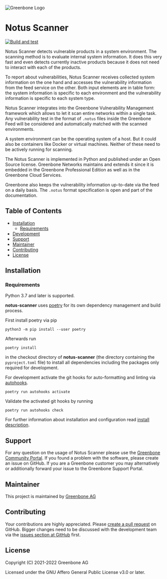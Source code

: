 ![Greenbone Logo](https://www.greenbone.net/wp-content/uploads/gb_new-logo_horizontal_rgb_small.png)

# Notus Scanner <!-- omit in toc -->

[![Build and test](https://github.com/greenbone/notus-scanner/actions/workflows/ci-python.yml/badge.svg)](https://github.com/greenbone/notus-scanner/actions/workflows/ci-python.yml)

Notus Scanner detects vulnerable products in a system environment. The scanning
method is to evaluate internal system information. It does this very fast and
even detects currently inactive products because it does not need to interact
with each of the products.

To report about vulnerabilities, Notus Scanner receives collected system
information on the one hand and accesses the vulnerability information from the
feed service on the other. Both input elements are in table form: the system
information is specific to each environment and the vulnerability information is
specific to each system type.

Notus Scanner integrates into the Greenbone Vulnerability Management framework
which allows to let it scan entire networks within a single task. Any
vulnerability test in the format of `.notus` files inside the Greenbone Feed
will be considered and automatically matched with the scanned environments.

A system environment can be the operating system of a host. But it could also be
containers like Docker or virtual machines. Neither of these need to be actively
running for scanning.

The Notus Scanner is implemented in Python and published under an Open Source
license. Greenbone Networks maintains and extends it since it is embedded in the
Greenbone Professional Edition as well as in the Greenbone Cloud Services.

Greenbone also keeps the vulnerability information up-to-date via the feed on a
daily basis. The `.notus` format specification is open and part of the
documentation.

## Table of Contents <!-- omit in toc -->

- [Installation](#installation)
  - [Requirements](#requirements)
- [Development](#development)
- [Support](#support)
- [Maintainer](#maintainer)
- [Contributing](#contributing)
- [License](#license)

## Installation

### Requirements

Python 3.7 and later is supported.

**notus-scanner** uses [poetry] for its own dependency management and build
process.

First install poetry via pip

    python3 -m pip install --user poetry

Afterwards run

    poetry install


in the checkout directory of **notus-scanner** (the directory containing the
`pyproject.toml` file) to install all dependencies including the packages only
required for development.


For development activate the git hooks for auto-formatting and linting via
[autohooks].

    poetry run autohooks activate

Validate the activated git hooks by running

    poetry run autohooks check

For further information about installation and configuration read [install description](./INSTALL.md).

## Support

For any question on the usage of Notus Scanner please use the
[Greenbone Community Portal]. If you found a problem with the software, please
create an issue on GitHub. If you are a Greenbone customer you may alternatively
or additionally forward your issue to the Greenbone Support Portal.

## Maintainer

This project is maintained by [Greenbone AG][Greenbone Networks]

## Contributing

Your contributions are highly appreciated. Please
[create a pull request](https://github.com/greenbone/notus-scanner/pulls)
on GitHub. Bigger changes need to be discussed with the development team via the
[issues section at GitHub](https://github.com/greenbone/notus-scanner/issues)
first.

## License

Copyright (C) 2021-2022 Greenbone AG

Licensed under the GNU Affero General Public License v3.0 or later.

[Greenbone Networks]: https://www.greenbone.net/
[poetry]: https://python-poetry.org/
[pip]: https://pip.pypa.io/
[autohooks]: https://github.com/greenbone/autohooks
[Greenbone Community Portal]: https://community.greenbone.net/
